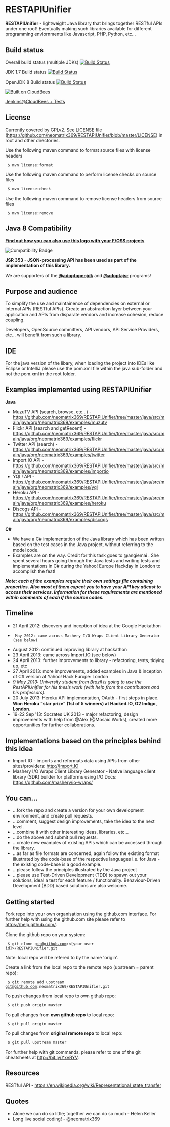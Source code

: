 RESTAPIUnifier
==============

<b>RESTAPIUnifier</b> - lightweight Java library that brings together RESTful APIs under one roof! Eventually making such libraries available for different programming enviornments like Javascript, PHP, Python, etc...

Build status
------------

Overall build status (multiple JDKs)
[![Build Status](https://adopt-openjdk.ci.cloudbees.com/buildStatus/icon?job=RESTAPIUnifier)](https://adopt-openjdk.ci.cloudbees.com/job/RESTAPIUnifier/)

JDK 1.7 Build status
[![Build Status](https://adopt-openjdk.ci.cloudbees.com/buildStatus/icon?job=RESTAPIUnifier/jdk=JDK_1.7)](https://adopt-openjdk.ci.cloudbees.com/job/RESTAPIUnifier/jdk=JDK_1.7/)

OpenJDK 8 Build status
[![Build Status](https://adopt-openjdk.ci.cloudbees.com/buildStatus/icon?job=RESTAPIUnifier/jdk=OpenJDK8)](https://adopt-openjdk.ci.cloudbees.com/job/RESTAPIUnifier/jdk=OpenJDK8/)


[![Built on CloudBees](http://www.cloudbees.com/sites/default/files/Button-Built-on-CB-1.png)](https://adopt-openjdk.ci.cloudbees.com/job/RESTAPIUnifier/)

<a target="_blank" href=" https://adopt-openjdk.ci.cloudbees.com/job/RESTAPIUnifier/"  title="Jenkins@CloudBees">Jenkins@CloudBees + Tests</a>

License
-------
Currently covered by GPLv2. See LICENSE file (https://github.com/neomatrix369/RESTAPIUnifier/blob/master/LICENSE) in root and other directories.

Use the following maven command to format source files with license headers 

<code>  $ mvn license:format </code>
        
Use the following maven command to perform license checks on source files 

<code>  $ mvn license:check </code> 

Use the following maven command to remove license headers from source files 

<code>  $ mvn license:remove </code>


Java 8 Compatibility
--------------------
<b>[Find out how you can also use this logo with your F/OSS projects](https://java.net/projects/adoptopenjdk/pages/TestingJava8)</b>

![Compatibility Badge](https://java.net/downloads/adoptopenjdk/compat.svg)

<b>JSR 353 - JSON-processing API has been used as part of the implementation of this library.</b>

We are supporters of the <b>[@adoptopenjdk](https://twitter.com/adoptopenjdk)</b> and <b>[@adoptajsr](https://twitter.com/adoptajsr)</b> programs!

Purpose and audience
--------------------
To simplify the use and maintainence of dependencies on external or internal APIs (RESTful APIs). Create an abstraction layer between your application and APIs from disparate vendors and increase cohesion, reduce coupling.

Developers, OpenSource committers, API vendors, API Service Providers, etc... will benefit from such a library.

IDE
---
 For the java version of the libary, when loading the project into IDEs like Eclipse or IntelliJ please use the pom.xml file within the java sub-folder and not the pom.xml in the root folder.

Examples implemented using RESTAPIUnifier
-----------------------------------------
<b>Java</b>
- MuzuTV API (search, browse, etc...) - https://github.com/neomatrix369/RESTAPIUnifier/tree/master/java/src/main/java/org/neomatrix369/examples/muzutv
- Flickr API (search and getRecent) - https://github.com/neomatrix369/RESTAPIUnifier/tree/master/java/src/main/java/org/neomatrix369/examples/flickr
- Twitter API (search) - https://github.com/neomatrix369/RESTAPIUnifier/tree/master/java/src/main/java/org/neomatrix369/examples/twitter
- Import.IO API - https://github.com/neomatrix369/RESTAPIUnifier/tree/master/java/src/main/java/org/neomatrix369/examples/importio
- YQL! API - https://github.com/neomatrix369/RESTAPIUnifier/tree/master/java/src/main/java/org/neomatrix369/examples/yql
- Heroku API - https://github.com/neomatrix369/RESTAPIUnifier/tree/master/java/src/main/java/org/neomatrix369/examples/heroku
- Discogs API - https://github.com/neomatrix369/RESTAPIUnifier/tree/master/java/src/main/java/org/neomatrix369/examples/discogs

<b>C#</b>
- We have a C# implementation of the Java library which has been written based on the test cases in the Java project, without referring to the model code. 
- Examples are on the way. Credit for this task goes to @angiemai . She spent several hours going through the Java tests and writing tests and implementations in C# during the Yahoo! Europe Hackday in London to accomplish the feat!

<b><i>Note: each of the examples require their own settings file containing properties. Also most of them expect you to have your API key atleast to access their services. Information for these requirements are mentioned within comments of each if the source codes.</i></b>

Timeline
--------
* 21 April 2012: discovery and inception of idea at the Google Hackathon
*      May 2012: came across Mashery I/O Wraps Client Library Generator (see below)
*   August 2012: continued improving library at hackathon
* 23 April 2013: came across Import.IO (see below)
* 24 April 2013: further improvements to library - refactoring, tests, tidying up, etc
* 27 April 2013: more improvements, added examples in Java & inception of C# version at Yahoo! Hack Europe: London
* <i>9 May 2013: University student from Brazil is going to use the RestAPIUnifier for his thesis work (with help from the contributors and his professors).</i>
* 20 July  2013: Heroku API implementation, OAuth - first steps in place. <b>Won Heroku "star prize" (1st of 5 winners) at Hacked.IO, O2 Indigo, London.</b>
* 19-22 Sep '13: Socrates UK 2013 - major refactoring, design improvements with help from @Alex (@Mosaic Works), created more opportunities for further collaborations.


Implementations based on the principles behind this idea
--------------------------------------------------------
* Import.IO - imports and reformats data using APIs from other sites/providers: http://Import.IO 
* Mashery I/O Wraps Client Library Generator - 
Native language client library (SDK) builder for platforms using I/O Docs: https://github.com/mashery/io-wraps/

You can...
----------
- ...fork the repo and create a version for your own development environment, and create pull requests.
- ...comment, suggest design improvements, take the idea to the next level. 
- ...combine it with other interesting ideas, libraries, etc...
- ...do the above and submit pull requests.
- ...create new examples of existing APIs which can be accessed through the library.
- ...as far as file formats are concerned, again follow the existing format illustrated by the code-base of the respective languages i.e. for Java - the existing code-base is a good example.
- ...please follow the principles illustrated by the Java project
- ...please use Test-Driven Development (TDD) to spawn out your solutions, ideal a test for each feature / functionality. Behaviour-Driven Development (BDD) based solutions are also welcome.

Getting started
---------------

Fork repo into your own organisation using the github.com interface. For further help with using the github.com site please refer to https://help.github.com/.

Clone the github repo on your system:

<code>  $ git clone git@github.com:<[your user id]>/RESTAPIUnifier.git</code>
  
Note: local repo will be refered to by the name 'origin'.

Create a link from the local repo to the remote repo (upstream = parent repo):

<code>  $ git remote add upstream git@github.com:neomatrix369/RESTAPIUnifier.git</code>

To push changes from local repo to own github repo:
  
<code>  $ git push origin master</code>

To pull changes from <b>own github repo</b> to local repo:
  
<code>  $ git pull origin master</code>

To pull changes from <b>original remote repo</b> to local repo:
  
<code>  $ git pull upstream master</code>
  
For further help with git commands, please refer to one of the git cheatsheets at http://bit.ly/YxvRYV.

Resources
---------
RESTful API - https://en.wikipedia.org/wiki/Representational_state_transfer

Quotes
------
* Alone we can do so little; together we can do so much - Helen Keller
* Long live social coding! - @neomatrix369


